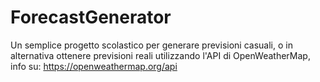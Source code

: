 # ForecastGenerator
Un semplice progetto scolastico per generare previsioni casuali, o in alternativa ottenere previsioni reali utilizzando l'API di OpenWeatherMap, info su: https://openweathermap.org/api
